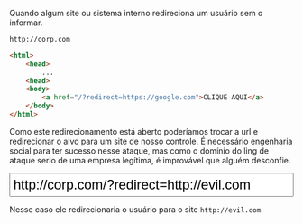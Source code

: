 Quando algum site ou sistema interno redireciona um usuário sem o informar.

```html
http://corp.com

<html>
	<head>
		...
	<head>
	<body>
		<a href="/?redirect=https://google.com">CLIQUE AQUI</a>
	</body>
</html>
```

Como este redirecionamento está aberto poderíamos trocar a url e redirecionar o alvo para um site de nosso controle. É necessário engenharia social para ter sucesso nesse ataque, mas como o domínio do ling de ataque serio de uma empresa legítima, é improvável que alguém desconfie.

<input style="width:100%;padding:5px;font-size:18pt;" value="http://corp.com/?redirect=http://evil.com">

Nesse caso ele redirecionaria o usuário para o site ``http://evil.com``